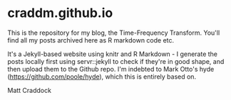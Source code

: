 # craddm.github.io

This is the repository for my blog, the Time-Frequency Transform. You'll find all my posts archived here as R markdown code etc.

It's a Jekyll-based website using knitr and R Markdown - I generate the posts locally first using servr::jekyll to check if they're in good shape, and then upload them to the Github repo. I'm indebted to Mark Otto's hyde (https://github.com/poole/hyde), which this is entirely based on.

Matt Craddock
